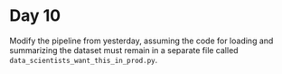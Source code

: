 # Day 10 

Modify the pipeline from yesterday, assuming the code for loading and summarizing the dataset must remain in a separate file called `data_scientists_want_this_in_prod.py`.